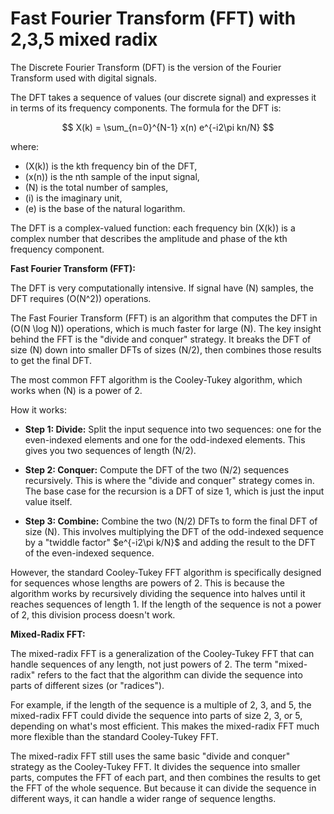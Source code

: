 # Fast Fourier Transform (FFT) with 2,3,5 mixed radix
The Discrete Fourier Transform (DFT) is the version of the Fourier Transform used with digital signals.

The DFT takes a sequence of values (our discrete signal) and expresses it in terms of its frequency components. The formula for the DFT is:

$$
X(k) = \sum_{n=0}^{N-1} x(n) e^{-i2\pi kn/N}
$$

where:
- \(X(k)\) is the kth frequency bin of the DFT,
- \(x(n)\) is the nth sample of the input signal,
- \(N\) is the total number of samples,
- \(i\) is the imaginary unit,
- \(e\) is the base of the natural logarithm.

The DFT is a complex-valued function: each frequency bin \(X(k)\) is a complex number that describes the amplitude and phase of the kth frequency component.

**Fast Fourier Transform (FFT):**

The DFT is very computationally intensive. If signal have \(N\) samples, the DFT requires \(O(N^2)\) operations.

The Fast Fourier Transform (FFT) is an algorithm that computes the DFT in \(O(N \log N)\) operations, which is much faster for large \(N\).
The key insight behind the FFT is the "divide and conquer" strategy. It breaks the DFT of size \(N\) down into smaller DFTs of sizes \(N/2\), then combines those results to get the final DFT.

The most common FFT algorithm is the Cooley-Tukey algorithm, which works when \(N\) is a power of 2.

How it works:
- **Step 1: Divide:** Split the input sequence into two sequences: one for the even-indexed elements and one for the odd-indexed elements. This gives you two sequences of length \(N/2\).

- **Step 2: Conquer:** Compute the DFT of the two \(N/2\) sequences recursively. This is where the "divide and conquer" strategy comes in. The base case for the recursion is a DFT of size 1, which is just the input value itself.

- **Step 3: Combine:** Combine the two \(N/2\) DFTs to form the final DFT of size \(N\). This involves multiplying the DFT of the odd-indexed sequence by a "twiddle factor" $e^{-i2\pi k/N}\$ and adding the result to the DFT of the even-indexed sequence.

However, the standard Cooley-Tukey FFT algorithm is specifically designed for sequences whose lengths are powers of 2. This is because the algorithm works by recursively dividing the sequence into halves until it reaches sequences of length 1. If the length of the sequence is not a power of 2, this division process doesn't work.

**Mixed-Radix FFT:**

The mixed-radix FFT is a generalization of the Cooley-Tukey FFT that can handle sequences of any length, not just powers of 2. The term "mixed-radix" refers to the fact that the algorithm can divide the sequence into parts of different sizes (or "radices").

For example, if the length of the sequence is a multiple of 2, 3, and 5, the mixed-radix FFT could divide the sequence into parts of size 2, 3, or 5, depending on what's most efficient. This makes the mixed-radix FFT much more flexible than the standard Cooley-Tukey FFT.

The mixed-radix FFT still uses the same basic "divide and conquer" strategy as the Cooley-Tukey FFT. It divides the sequence into smaller parts, computes the FFT of each part, and then combines the results to get the FFT of the whole sequence. But because it can divide the sequence in different ways, it can handle a wider range of sequence lengths.
